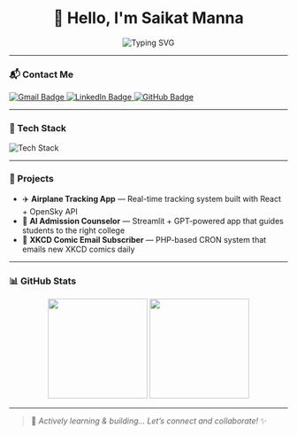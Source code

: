 <h1 align="center">👋 Hello, I'm Saikat Manna</h1>

<p align="center">
  <img src="https://readme-typing-svg.demolab.com?font=Fira+Code&size=24&pause=1000&color=00F7FF&width=435&lines=Fullstack+Developer+(React+%2F+Node.js);C%2B%2B+%7C+DSA+Learner;B.Tech+CSE+Student;Open+to+Remote+SDE+Roles" alt="Typing SVG" />
</p>

---

### 📬 Contact Me

<p>
  <a href="mailto:mannasaikat520@gmail.com">
    <img src="https://img.shields.io/badge/Gmail-D14836?style=for-the-badge&logo=gmail&logoColor=white" alt="Gmail Badge" />
  </a>
  <a href="https://www.linkedin.com/in/saikat01/" target="_blank">
    <img src="https://img.shields.io/badge/LinkedIn-0077B5?style=for-the-badge&logo=linkedin&logoColor=white" alt="LinkedIn Badge" />
  </a>
  <a href="https://github.com/YOUR_GITHUB_USERNAME" target="_blank">
    <img src="https://img.shields.io/badge/GitHub-100000?style=for-the-badge&logo=github&logoColor=white" alt="GitHub Badge" />
  </a>
</p>

---

### 🧠 Tech Stack

<p>
  <img src="https://skillicons.dev/icons?i=react,nodejs,js,html,css,cpp,mongodb,git" alt="Tech Stack" />
</p>

---

### 🚀 Projects

- ✈️ **Airplane Tracking App** — Real-time tracking system built with React + OpenSky API  
- 🤖 **AI Admission Counselor** — Streamlit + GPT-powered app that guides students to the right college  
- 🔐 **XKCD Comic Email Subscriber** — PHP-based CRON system that emails new XKCD comics daily  

---

### 📊 GitHub Stats

<p align="center">
  <img src="https://github-readme-stats.vercel.app/api?username=YOUR_GITHUB_USERNAME&show_icons=true&theme=radical" height="180" />
  <img src="https://github-readme-stats.vercel.app/api/top-langs/?username=YOUR_GITHUB_USERNAME&layout=compact&theme=radical" height="180" />
</p>

---

> 🔄 *Actively learning & building... Let’s connect and collaborate!* ✨

